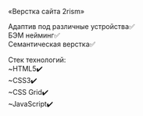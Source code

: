 «Верстка сайта 2rism»

Адаптив под различные устройства✅<br/>
БЭМ нейминг✅<br/>
Семантическая верстка✅<br/>

Стек технологий:<br/>
~HTML5✔️<br/>
~CSS3✔️<br/>
~CSS Grid✔️<br/>
~JavaScript✔️<br/>
